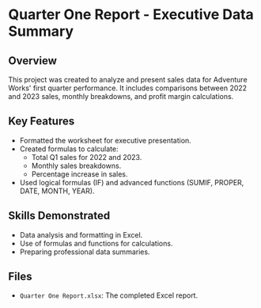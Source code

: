 # Quarter One Report - Executive Data Summary

## Overview
This project was created to analyze and present sales data for Adventure Works' first quarter performance. It includes comparisons between 2022 and 2023 sales, monthly breakdowns, and profit margin calculations.

## Key Features
- Formatted the worksheet for executive presentation.
- Created formulas to calculate:
  - Total Q1 sales for 2022 and 2023.
  - Monthly sales breakdowns.
  - Percentage increase in sales.
- Used logical formulas (IF) and advanced functions (SUMIF, PROPER, DATE, MONTH, YEAR).

## Skills Demonstrated
- Data analysis and formatting in Excel.
- Use of formulas and functions for calculations.
- Preparing professional data summaries.

## Files
- `Quarter One Report.xlsx`: The completed Excel report.
